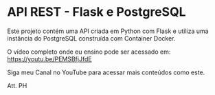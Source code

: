 # API REST - Flask e PostgreSQL

Este projeto contém uma API criada em Python com Flask e utiliza uma instância do PostgreSQL construída com Container Docker.

O vídeo completo onde eu ensino pode ser acessado em: https://youtu.be/PEMSBfjJfdE

Siga meu Canal no YouTube para acessar mais conteúdos como este.

Att. PH